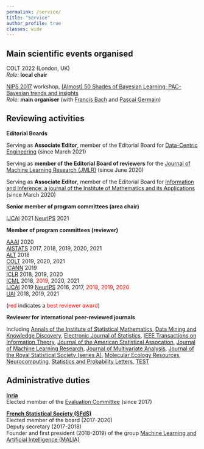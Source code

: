 ```yaml
---
permalink: /service/
title: "Service"
author_profile: true
classes: wide
---
```



## Main scientific events organised

COLT 2022 (London, UK)     
*Role:* **local chair**

[NIPS 2017](https://nips.cc/Conferences/2017/) workshop, [(Almost) 50 Shades of Bayesian Learning: PAC-Bayesian trends and insights](https://bguedj.github.io/nips2017/)     
*Role:* **main organiser** (with [Francis Bach](https://www.di.ens.fr/~fbach/) and [Pascal Germain](http://www.pascalgermain.info))

## Reviewing activities

**Editorial Boards**

Serving as **Associate Editor**, member of the Editorial Board for [Data-Centric Engineering](https://www.cambridge.org/core/journals/data-centric-engineering) (since March 2021)

Serving as **member of the Editorial Board of reviewers** for the [Journal of Machine Learning Research (JMLR)](http://www.jmlr.org) (since June 2020)

Serving as **Associate Editor**, member of the Editorial Board for [Information and Inference: a journal of the Institute of Mathematics and its Applications](https://academic.oup.com/imaiai) (since March 2020)

**Senior member of program committees (area chair)**

[IJCAI](https://www.ijcai.org) 2021
[NeurIPS](https://neurips.cc) 2021      

**Member of program committees (reviewer)**

[AAAI](https://www.aaai.org) 2020    
[AISTATS](https://www.aistats.org) 2017, 2018, 2019, 2020, 2021    
[ALT](http://algorithmiclearningtheory.org) 2018     
[COLT](http://learningtheory.org) 2019, 2020, 2021    
[ICANN](https://e-nns.org/) 2019     
[ICLR](https://iclr.cc) 2018, 2019, 2020    
[ICML](https://icml.cc) 2018, <span style="color:red">2019</span>, 2020, 2021    
[IJCAI](https://www.ijcai.org) 2019      <!-- , 2021 (senior reviewer)     -->
[NeurIPS](https://neurips.cc) 2016, 2017, <span style="color:red">2018</span>, <span style="color:red">2019</span>, <span style="color:red">2020</span>         
[UAI](http://www.auai.org) 2018, 2019, 2021     

(<span style="color:red">red</span> indicates a <span style="color:red">best reviewer award</span>)

**Reviewer for international peer-reviewed journals**

Including [Annals of the Institute of Statistical Mathematics](https://www.springer.com/journal/10463), [Data Mining and Knowledge Discovery](https://www.springer.com/journal/10618), [Electronic Journal of Statistics](https://imstat.org/journals-and-publications/electronic-journal-of-statistics/), [IEEE Transactions on Information Theory](https://ieeexplore.ieee.org/xpl/RecentIssue.jsp?punumber=18), [Journal of the American Statistical Assocation](https://www.tandfonline.com/toc/uasa20/current), [Journal of Machine Learning Research](http://jmlr.org), [Journal of Multivariate Analysis](https://www.journals.elsevier.com/journal-of-multivariate-analysis), [Journal of the Royal Statistical Society (series A)](https://rss.onlinelibrary.wiley.com/journal/1467985X), [Molecular Ecology Resources](https://onlinelibrary.wiley.com/journal/17550998), [Neurocomputing](https://www.journals.elsevier.com/neurocomputing), [Statistics and Probability Letters](https://www.journals.elsevier.com/statistics-and-probability-letters), [TEST](https://www.springer.com/journal/11749)

## Administrative duties

**[Inria](https://www.inria.fr/)**      
Elected member of the [Evaluation Committee](https://www.inria.fr/en/inria-evaluation-committee) (since 2017)

**[French Statistical Society (SFdS)](https://www.sfds.asso.fr)**      
Elected member of the board (2017-2020)      
Deputy secretary (2017-2018)      
Founder and first president (2018-2019) of the group [Machine Learning and Artificial Intelligence (MALIA)](https://www.sfds.asso.fr/fr/malia_machine_learning_et_intelligence_artificielle/459-groupe_malia/)

